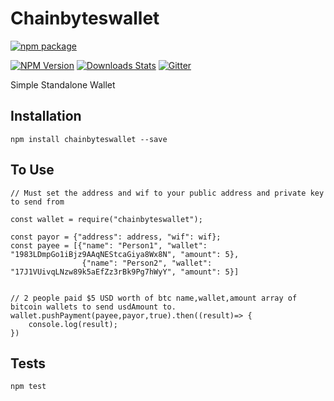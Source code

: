 # Chainbyteswallet
[![npm package](https://nodei.co/npm/chainbyteswallet.png?downloads=true&downloadRank=true&stars=true)](https://nodei.co/npm/chainbyteswallet/)

[![NPM Version][npm-image]][npm-url]
[![Downloads Stats][npm-downloads]][npm-url]
[![Gitter](https://img.shields.io/badge/gitter-join_chat-blue.svg?style=flat-square)](https://gitter.im/chainbyteswallet)


Simple Standalone Wallet

## Installation

```
npm install chainbyteswallet --save
```
## To Use

```
// Must set the address and wif to your public address and private key to send from

const wallet = require("chainbyteswallet");

const payor = {"address": address, "wif": wif};
const payee = [{"name": "Person1", "wallet": "1983LDmpGo1iBjz9AAqNEStcaGiya8Wx8N", "amount": 5},
                {"name": "Person2", "wallet": "17J1VUivqLNzw89k5aEfZz3rBk9Pg7hWyY", "amount": 5}]


// 2 people paid $5 USD worth of btc name,wallet,amount array of bitcoin wallets to send usdAmount to.
wallet.pushPayment(payee,payor,true).then((result)=> {
    console.log(result);
})
```

## Tests

```
npm test
```

<!-- Markdown link & img dfn's -->
[npm-image]: https://img.shields.io/npm/v/chainbyteswallet.svg?style=flat-square
[npm-url]: https://npmjs.org/package/chainbyteswallet
[npm-downloads]: https://img.shields.io/npm/dm/chainbyteswallet.svg?style=flat-square
[wiki]: https://github.com/hitsnorth/chainbyteswallet/wiki